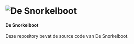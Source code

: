 ![De Snorkelboot](http://cloud.lucbronsdijk.nl/0x252e0t3L1o/de-snorkelboot%20copy.png)
========


#### De Snorkelboot
Deze repository bevat de source code van De Snorkelboot.
